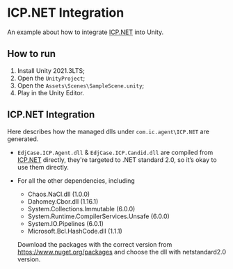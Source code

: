 # ICP.NET Integration
An example about how to integrate [ICP.NET](https://github.com/edjCase/ICP.NET) into Unity.

## How to run
1. Install Unity 2021.3LTS;
2. Open the `UnityProject`;
3. Open the `Assets\Scenes\SampleScene.unity`;
4. Play in the Unity Editor.

## ICP.NET Integration
Here describes how the managed dlls under `com.ic.agent\ICP.NET` are generated.

- `EdjCase.ICP.Agent.dll` & `EdjCase.ICP.Candid.dll` are compiled from [ICP.NET](https://github.com/edjCase/ICP.NET) directly, they're targeted to .NET standard 2.0, so it’s okay to use them directly.
- For all the other dependencies, including  
    - Chaos.NaCl.dll (1.0.0)  
    - Dahomey.Cbor.dll (1.16.1)  
    - System.Collections.Immutable (6.0.0)  
    - System.Runtime.CompilerServices.Unsafe (6.0.0)  
    - System.IO.Pipelines (6.0.1)  
    - Microsoft.Bcl.HashCode.dll (1.1.1)  

  Download the packages with the correct version from https://www.nuget.org/packages and choose the dll with netstandard2.0 version.
